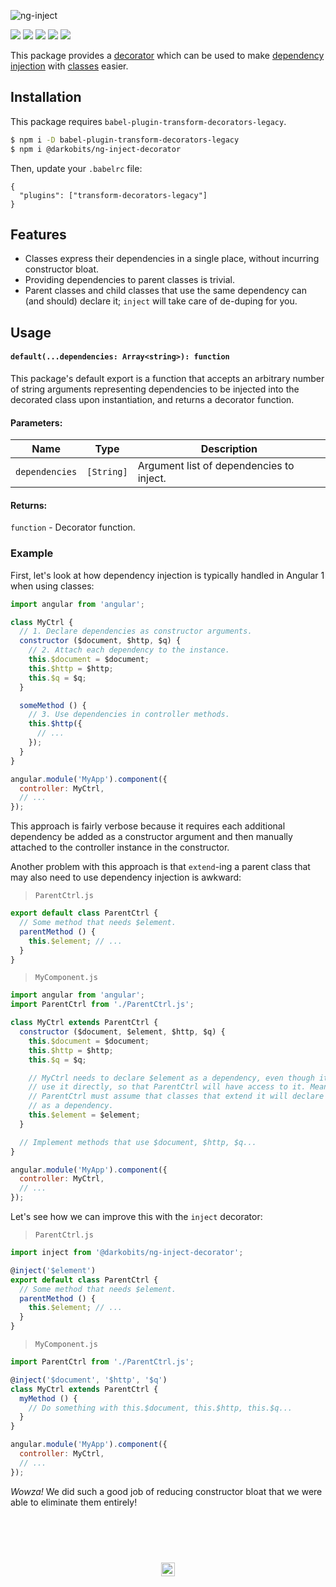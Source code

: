 ![ng-inject](https://user-images.githubusercontent.com/441546/36626804-333bbac2-18ee-11e8-9d38-91057a24e785.png)

[![][npm-img]][npm-url] [![][travis-img]][travis-url] [![][codacy-img]][codacy-url] [![][cc-img]][cc-url] [![][xo-img]][xo-url]

This package provides a [decorator](https://github.com/tc39/proposal-decorators) which can be used to make [dependency injection](https://docs.angularjs.org/guide/di) with [classes](https://developer.mozilla.org/en-US/docs/Web/JavaScript/Reference/Classes) easier.

## Installation

This package requires `babel-plugin-transform-decorators-legacy`.

```bash
$ npm i -D babel-plugin-transform-decorators-legacy
$ npm i @darkobits/ng-inject-decorator
```

Then, update your `.babelrc` file:

```
{
  "plugins": ["transform-decorators-legacy"]
}
```

## Features

- Classes express their dependencies in a single place, without incurring constructor bloat.
- Providing dependencies to parent classes is trivial.
- Parent classes and child classes that use the same dependency can (and should) declare it; `inject` will take care of de-duping for you.

## Usage

#### `default(...dependencies: Array<string>): function`

This package's default export is a function that accepts an arbitrary number of string arguments representing dependencies to be injected into the decorated class upon instantiation, and returns a decorator function.

#### **Parameters:**

| Name | Type | Description |
| --- | --- | --- |
| `dependencies` | `[String]` | Argument list of dependencies to inject. |

#### **Returns:**

`function` - Decorator function.

### Example

First, let's look at how dependency injection is typically handled in Angular 1 when using classes:

```js
import angular from 'angular';

class MyCtrl {
  // 1. Declare dependencies as constructor arguments.
  constructor ($document, $http, $q) {
    // 2. Attach each dependency to the instance.
    this.$document = $document;
    this.$http = $http;
    this.$q = $q;
  }

  someMethod () {
    // 3. Use dependencies in controller methods.
    this.$http({
      // ...
    });
  }
}

angular.module('MyApp').component({
  controller: MyCtrl,
  // ...
});
```

This approach is fairly verbose because it requires each additional dependency be added as a constructor argument and then manually attached to the controller instance in the constructor.

Another problem with this approach is that `extend`-ing a parent class that may also need to use dependency injection is awkward:

> `ParentCtrl.js`

```js
export default class ParentCtrl {
  // Some method that needs $element.
  parentMethod () {
    this.$element; // ...
  }
}
```

> `MyComponent.js`

```js
import angular from 'angular';
import ParentCtrl from './ParentCtrl.js';

class MyCtrl extends ParentCtrl {
  constructor ($document, $element, $http, $q) {
    this.$document = $document;
    this.$http = $http;
    this.$q = $q;

    // MyCtrl needs to declare $element as a dependency, even though it doesn't
    // use it directly, so that ParentCtrl will have access to it. Meanwhile,
    // ParentCtrl must assume that classes that extend it will declare $element
    // as a dependency.
    this.$element = $element;
  }

  // Implement methods that use $document, $http, $q...
}

angular.module('MyApp').component({
  controller: MyCtrl,
  // ...
});
```

Let's see how we can improve this with the `inject` decorator:

> `ParentCtrl.js`

```js
import inject from '@darkobits/ng-inject-decorator';

@inject('$element')
export default class ParentCtrl {
  // Some method that needs $element.
  parentMethod () {
    this.$element; // ...
  }
}
```

> `MyComponent.js`

```js
import ParentCtrl from './ParentCtrl.js';

@inject('$document', '$http', '$q')
class MyCtrl extends ParentCtrl {
  myMethod () {
    // Do something with this.$document, this.$http, this.$q...
  }
}

angular.module('MyApp').component({
  controller: MyCtrl,
  // ...
});
```

_Wowza!_ We did such a good job of reducing constructor bloat that we were able to eliminate them entirely!

## &nbsp;
<p align="center">
  <br>
  <img width="22" height="22" src="https://cloud.githubusercontent.com/assets/441546/25318539/db2f4cf2-2845-11e7-8e10-ef97d91cd538.png">
</p>

[travis-img]: https://img.shields.io/travis/darkobits/ng-inject-decorator.svg?style=flat-square
[travis-url]: https://travis-ci.org/darkobits/ng-inject-decorator

[npm-img]: https://img.shields.io/npm/v/@darkobits/ng-inject-decorator.svg?style=flat-square
[npm-url]: https://www.npmjs.com/package/@darkobits/ng-inject-decorator

[codacy-img]: https://img.shields.io/codacy/coverage/8cf3c53ed5124385964e7d053cb90e82.svg?style=flat-square
[codacy-url]: https://www.codacy.com/app/darkobits/ng-inject-decorator

[xo-img]: https://img.shields.io/badge/code_style-XO-e271a5.svg?style=flat-square
[xo-url]: https://github.com/sindresorhus/xo

[cc-img]: https://img.shields.io/badge/Conventional%20Commits-1.0.0-yellow.svg?style=flat-square
[cc-url]: https://conventionalcommits.org/
